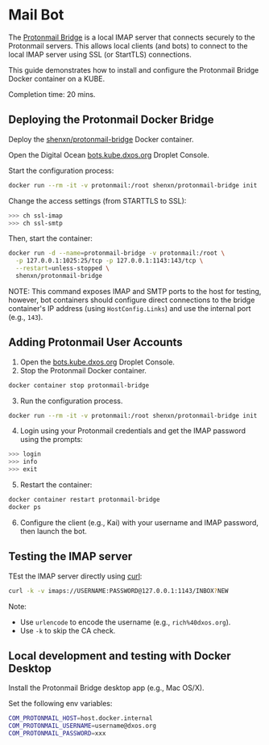 # Mail Bot

The [Protonmail Bridge](https://proton.me/mail/bridge) is a local IMAP server that connects securely to the Protonmail servers.
This allows local clients (and bots) to connect to the local IMAP server using SSL (or StartTLS) connections.

This guide demonstrates how to install and configure the Protonmail Bridge Docker container on a KUBE. 

Completion time: 20 mins.


## Deploying the Protonmail Docker Bridge

Deploy the [shenxn/protonmail-bridge](https://hub.docker.com/r/shenxn/protonmail-bridge) Docker container.

Open the Digital Ocean [bots.kube.dxos.org](https://cloud.digitalocean.com/droplets/343613259) Droplet Console.

Start the configuration process:

```bash
docker run --rm -it -v protonmail:/root shenxn/protonmail-bridge init
```

Change the access settings (from STARTTLS to SSL):

```bash
>>> ch ssl-imap
>>> ch ssl-smtp
```

Then, start the container:

```bash
docker run -d --name=protonmail-bridge -v protonmail:/root \
  -p 127.0.0.1:1025:25/tcp -p 127.0.0.1:1143:143/tcp \
  --restart=unless-stopped \
  shenxn/protonmail-bridge
```

NOTE: This command exposes IMAP and SMTP ports to the host for testing,
however, bot containers should configure direct connections to the bridge container's IP address (using `HostConfig.Links`) 
and use the internal port (e.g., `143`).


## Adding Protonmail User Accounts

1. Open the [bots.kube.dxos.org](https://cloud.digitalocean.com/droplets/343613259) Droplet Console.
2. Stop the Protonmail Docker container.

```bash
docker container stop protonmail-bridge
```

3. Run the configuration process.

```bash
docker run --rm -it -v protonmail:/root shenxn/protonmail-bridge init
```

4. Login using your Protonmail credentials and get the IMAP password using the prompts:

```bash
>>> login
>>> info
>>> exit
```

5. Restart the container:

```bash
docker container restart protonmail-bridge
docker ps
```

6. Configure the client (e.g., Kai) with your username and IMAP password, then launch the bot.


## Testing the IMAP server

TEst the IMAP server directly using [curl](https://www.bram.us/2020/01/16/test-an-imap-connection-with-curl):

```bash
curl -k -v imaps://USERNAME:PASSWORD@127.0.0.1:1143/INBOX?NEW
```

Note:
- Use `urlencode` to encode the username (e.g., `rich%40dxos.org`).
- Use `-k` to skip the CA check.

## Local development and testing with Docker Desktop

Install the Protonmail Bridge desktop app (e.g., Mac OS/X). 

Set the following env variables:

```bash
COM_PROTONMAIL_HOST=host.docker.internal
COM_PROTONMAIL_USERNAME=username@dxos.org 
COM_PROTONMAIL_PASSWORD=xxx
```
